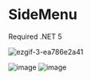 # SideMenu

Required .NET 5 

![ezgif-3-ea786e2a41](https://user-images.githubusercontent.com/63106764/223401276-b0858190-5401-4452-9963-db81f79e3927.gif)

![image](https://user-images.githubusercontent.com/63106764/223394803-541d70c0-6227-4e48-ad15-5470436d1544.png)
![image](https://user-images.githubusercontent.com/63106764/223394730-848eb4ea-d770-4332-9221-6978b08c4528.png)


